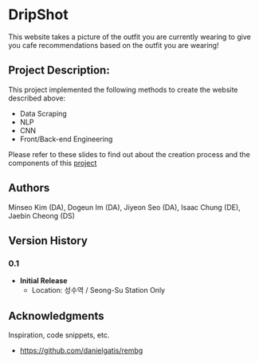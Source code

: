 # DripShot

This website takes a picture of the outfit you are currently wearing to give you cafe recommendations based on the outfit you are wearing! 

## Project Description: 

This project implemented the following methods to create the website described above: 
- Data Scraping 
- NLP
- CNN
- Front/Back-end Engineering

Please refer to these slides to find out about the creation process and the components of this [project](https://drive.google.com/file/d/1bJ5lEb0KihiMIzQEUx48XPH9Rlpj3qQK/view?usp=drive_link)


## Authors

Minseo Kim (DA), Dogeun Im (DA), Jiyeon Seo (DA), Isaac Chung (DE), Jaebin Cheong (DS)

## Version History

### 0.1
- **Initial Release**
  - Location: 성수역 / Seong-Su Station Only

## Acknowledgments

Inspiration, code snippets, etc.
* https://github.com/danielgatis/rembg
